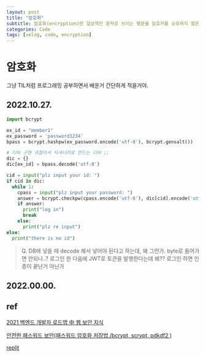 ```yaml
---
layout: post
title: "암호화"
subtitle: 암호화(encryption)란 일상적인 문자로 쓰이는 평문을 암호키를 소유하지 않은 사람이 알아볼 수 없도록 암호문으로 변환하는 것이다
categories: Code
tags: [velog, code, encryption]
---
```



# 암호화

그냥 TIL처럼 프로그래밍 공부하면서 배운거 간단하게 적을거야.

## 2022.10.27.

```python
import bcrypt

ex_id = "member1"
ex_password = 'password1234'
bpass = bcrypt.hashpw(ex_password.encode('utf-8'), bcrypt.gensalt())

# 디비 구현 귀찮아서 딕셔너리로 만드는 디비 ;;
dic = {}
dic[ex_id] = bpass.decode('utf-8')

cid = input("plz input your id: ")
if cid in dic:
  while 1:
    cpass = input("plz input your password: ")
    answer = bcrypt.checkpw(cpass.encode('utf-8'), dic[cid].encode('utf-8'))
    if answer:
      print("log in")
      break
    else:
      print("plz re input")
else:
  print("there is no id")

```

> Q.
DB에 넣을 때 decode 해서 넣어야 된다고 하는데, 왜 그런가. byte로 들어가면 안되나..?
로그인 한 다음에 JWT로 토큰을 발행한다는데 왜?? 로그인 하면 인증이 끝난거 아닌가

## 2022.00.00.

## ref

[2021 백엔드 개발자 로드맵 中 웹 보안 지식](https://velog.io/@geeneve/2021-%EB%B0%B1%EC%97%94%EB%93%9C-%EA%B0%9C%EB%B0%9C%EC%9E%90-%EB%A1%9C%EB%93%9C%EB%A7%B5#%EC%9B%B9-%EB%B3%B4%EC%95%88-%EC%A7%80%EC%8B%9D)

[안전한 패스워드 보안(패스워드 암호화 저장법 /bcrypt, scrypt, pdkdf2 )](https://junho94.tistory.com/30)

[replit](https://replit.com/@jongjinna/StudyCryption#main.py)

